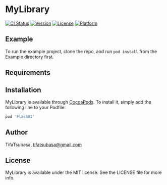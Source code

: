 # MyLibrary

[![CI Status](https://img.shields.io/travis/TifaTsubasa/MyLibrary.svg?style=flat)](https://travis-ci.org/TifaTsubasa/FlashUI)
[![Version](https://img.shields.io/cocoapods/v/MyLibrary.svg?style=flat)](https://cocoapods.org/pods/FlashUI)
[![License](https://img.shields.io/cocoapods/l/MyLibrary.svg?style=flat)](https://cocoapods.org/pods/FlashUI)
[![Platform](https://img.shields.io/cocoapods/p/MyLibrary.svg?style=flat)](https://cocoapods.org/pods/FlashUI)

## Example

To run the example project, clone the repo, and run `pod install` from the Example directory first.

## Requirements

## Installation

MyLibrary is available through [CocoaPods](https://cocoapods.org). To install
it, simply add the following line to your Podfile:

```ruby
pod 'FlashUI'
```

## Author

TifaTsubasa, tifatsubasa@gmail.com

## License

MyLibrary is available under the MIT license. See the LICENSE file for more info.
